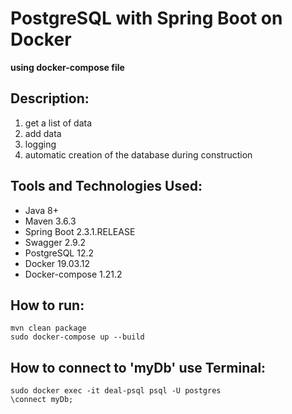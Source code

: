 # PostgreSQL with Spring Boot on Docker
**using docker-compose file**

## Description:
1. get a list of data
2. add data
3. logging
4. automatic creation of the database during construction

## Tools and Technologies Used:
* Java 8+
* Maven 3.6.3
* Spring Boot 2.3.1.RELEASE
* Swagger 2.9.2
* PostgreSQL 12.2
* Docker 19.03.12
* Docker-compose 1.21.2

## How to run:
    mvn clean package
    sudo docker-compose up --build
    
## How to connect to 'myDb' use Terminal:
    sudo docker exec -it deal-psql psql -U postgres
    \connect myDb;
